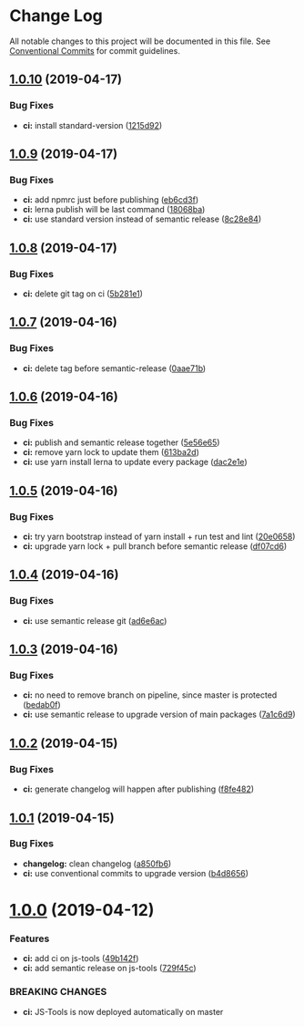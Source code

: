 # Change Log

All notable changes to this project will be documented in this file.
See [Conventional Commits](https://conventionalcommits.org) for commit guidelines.

## [1.0.10](https://git.manomano.tech/core-utils/js-tools/compare/v1.0.9...v1.0.10) (2019-04-17)


### Bug Fixes

* **ci:** install standard-version ([1215d92](https://git.manomano.tech/core-utils/js-tools/commits/1215d92))





## [1.0.9](https://git.manomano.tech/core-utils/js-tools/compare/v1.0.8...v1.0.9) (2019-04-17)


### Bug Fixes

* **ci:** add npmrc just before publishing ([eb6cd3f](https://git.manomano.tech/core-utils/js-tools/commits/eb6cd3f))
* **ci:** lerna publish will be last command ([18068ba](https://git.manomano.tech/core-utils/js-tools/commits/18068ba))
* **ci:** use standard version instead of semantic release ([8c28e84](https://git.manomano.tech/core-utils/js-tools/commits/8c28e84))





## [1.0.8](https://git.manomano.tech/core-utils/js-tools/compare/v1.0.7...v1.0.8) (2019-04-17)


### Bug Fixes

* **ci:** delete git tag on ci ([5b281e1](https://git.manomano.tech/core-utils/js-tools/commits/5b281e1))





## [1.0.7](https://git.manomano.tech/core-utils/js-tools/compare/v1.0.6...v1.0.7) (2019-04-16)


### Bug Fixes

* **ci:**  delete tag before semantic-release ([0aae71b](https://git.manomano.tech/core-utils/js-tools/commits/0aae71b))





## [1.0.6](https://git.manomano.tech/core-utils/js-tools/compare/v1.0.5...v1.0.6) (2019-04-16)


### Bug Fixes

* **ci:** publish and semantic release together ([5e56e65](https://git.manomano.tech/core-utils/js-tools/commits/5e56e65))
* **ci:** remove yarn lock to update them ([613ba2d](https://git.manomano.tech/core-utils/js-tools/commits/613ba2d))
* **ci:** use yarn install lerna to update every package ([dac2e1e](https://git.manomano.tech/core-utils/js-tools/commits/dac2e1e))





## [1.0.5](https://git.manomano.tech/core-utils/js-tools/compare/v1.0.4...v1.0.5) (2019-04-16)


### Bug Fixes

* **ci:** try yarn bootstrap instead of yarn install + run test and lint ([20e0658](https://git.manomano.tech/core-utils/js-tools/commits/20e0658))
* **ci:** upgrade yarn lock + pull branch before semantic release ([df07cd6](https://git.manomano.tech/core-utils/js-tools/commits/df07cd6))





## [1.0.4](https://git.manomano.tech/core-utils/js-tools/compare/v1.0.3...v1.0.4) (2019-04-16)


### Bug Fixes

* **ci:** use semantic release git ([ad6e6ac](https://git.manomano.tech/core-utils/js-tools/commits/ad6e6ac))





## [1.0.3](https://git.manomano.tech/core-utils/js-tools/compare/v1.0.2...v1.0.3) (2019-04-16)


### Bug Fixes

* **ci:** no need to remove branch on pipeline, since master is protected ([bedab0f](https://git.manomano.tech/core-utils/js-tools/commits/bedab0f))
* **ci:** use semantic release to upgrade version of main packages ([7a1c6d9](https://git.manomano.tech/core-utils/js-tools/commits/7a1c6d9))





## [1.0.2](https://git.manomano.tech/core-utils/js-tools/compare/v1.0.0...v1.0.2) (2019-04-15)

### Bug Fixes

- **ci:** generate changelog will happen after publishing ([f8fe482](https://git.manomano.tech/core-utils/js-tools/commits/f8fe482))

## [1.0.1](https://git.manomano.tech/core-utils/js-tools/compare/v1.0.0...v1.0.1) (2019-04-15)

### Bug Fixes

- **changelog:** clean changelog ([a850fb6](https://git.manomano.tech/core-utils/js-tools/commits/a850fb6))
- **ci:** use conventional commits to upgrade version ([b4d8656](https://git.manomano.tech/core-utils/js-tools/commits/b4d8656))

# [1.0.0](https://git.manomano.tech/core-utils/js-tools/compare/v0.0.25...v1.0.0) (2019-04-12)

### Features

- **ci:** add ci on js-tools ([49b142f](https://git.manomano.tech/core-utils/js-tools/commits/49b142f))
- **ci:** add semantic release on js-tools ([729f45c](https://git.manomano.tech/core-utils/js-tools/commits/729f45c))

### BREAKING CHANGES

- **ci:** JS-Tools is now deployed automatically on master
